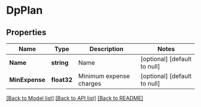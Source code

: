 # DpPlan

## Properties
Name | Type | Description | Notes
------------ | ------------- | ------------- | -------------
**Name** | **string** | Name | [optional] [default to null]
**MinExpense** | **float32** | Minimum expense charges | [optional] [default to null]

[[Back to Model list]](../README.md#documentation-for-models) [[Back to API list]](../README.md#documentation-for-api-endpoints) [[Back to README]](../README.md)

